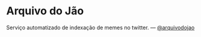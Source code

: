 # Arquivo do Jão
Serviço automatizado de indexação de memes no twitter. — [@arquivodojao](https://twitter.com/arquivodojao)
